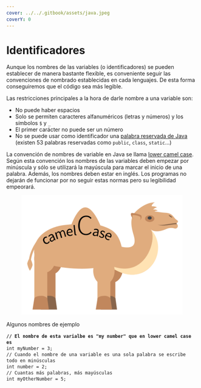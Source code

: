 ```yaml
---
cover: ../../.gitbook/assets/java.jpeg
coverY: 0
---
```


# Identificadores

Aunque los nombres de las variables (o identificadores) se pueden establecer de manera bastante flexible, es conveniente seguir las convenciones de nombrado establecidas en cada lenguajes. De esta forma conseguiremos que el código sea más legible.

Las restricciones principales a la hora de darle nombre a una variable son:

* No puede haber espacios
* Solo se permiten caracteres alfanuméricos (letras y números) y los símbolos `$` y `_` ​
* El primer carácter no puede ser un número​
* No se puede usar como identificador una [palabra reservada de Java](https://www.w3schools.com/java/java\_ref\_keywords.asp) (existen 53 palabras reservadas como `public`, `class`, `static`...)​

La convención de nombres de variable en Java se llama [lower camel case](https://es.wikipedia.org/wiki/Camel\_case). Según esta convención los nombres de las variables deben empezar por minúscula y sólo se utilizará la mayúscula para marcar el inicio de una palabra. Además, los nombres deben estar en inglés. Los programas no dejarán de funcionar por no seguir estas normas pero su legibilidad empeorará.​

<figure><img src="../../.gitbook/assets/java.png" alt=""><figcaption></figcaption></figure>

Algunos nombres de ejemplo

<pre class="language-java"><code class="lang-java"><strong>// El nombre de esta varialbe es "my number" que en lower camel case es
</strong>int myNumber = 3;
// Cuando el nombre de una variable es una sola palabra se escribe todo en minúsculas
int number = 2;
// Cuantas más palabras, más mayúsculas
int myOtherNumber = 5;
</code></pre>
